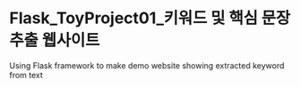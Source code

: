 # Flask_ToyProject01_키워드 및 핵심 문장 추출 웹사이트
Using Flask framework to make demo website showing extracted keyword from text
